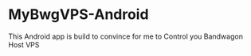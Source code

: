 # MyBwgVPS-Android
This  Android app is build to convince for me to  Control you  Bandwagon Host VPS
